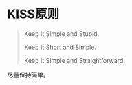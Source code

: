 # KISS原则

> Keep It Simple and Stupid.
>
> Keep It Short and Simple.
>
> Keep It Simple and Straightforward.

尽量保持简单。